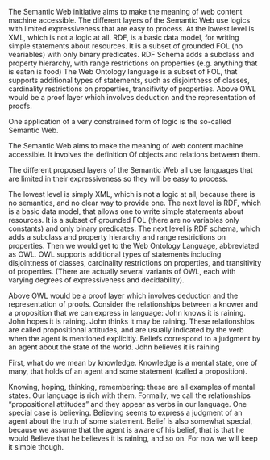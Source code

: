 ﻿The Semantic Web initiative aims to make the meaning of web content machine accessible.
The different layers of the Semantic Web use logics with limited expressiveness that are easy to process.
At the lowest level is XML, which is not a logic at all.
RDF, is a basic data model, for writing simple statements about resources.  It is a subset of grounded FOL (no veariables) with only binary predicates.
RDF Schema adds a subclass and property hierarchy, with range restrictions on properties (e.g. anything that is eaten is food)
The Web Ontology language is a subset of FOL, that supports additional types of statements, such as disjointness of classes, cardinality restrictions on properties, transifivity of properties.
Above OWL  would be a proof layer which involves deduction and the representation of proofs.

One application of a very constrained form of logic is the so-called Semantic Web.

The Semantic Web aims to make the meaning of web content machine accessible. It involves the definition
Of objects and relations between them.

The different proposed layers of the Semantic Web all use languages that are limited in their expressiveness so they will be easy to process.

The lowest level is simply XML, which is not a logic at all, because there is no semantics, and no clear way to provide one.
The next level is RDF, which is a basic data model, that allows one to write simple statements about resources. It is a subset of grounded FOL (there are no variables only constants) and only binary predicates.
The next level is RDF schema, which adds a subclass and property hierarchy and range restrictions on properties.
Then we would get to the Web Ontology Language, abbreviated as OWL. OWL supports additional types of statements including disjointness of classes, cardinality restrictions on properties, and transitivity of properties. (There are actually several variants of OWL, each with varying degrees of expressiveness and decidability).

Above OWL would be a proof layer which involves deduction and the representation of proofs.
Consider the relationships between a knower and a proposition that we can express in language:
John knows it is raining.
John hopes it is raining.
John thinks it may be raining.
These relationships are called propositional attitudes, and are usually indicated by the verb when the agent is mentioned explicitly.
Beliefs correspond to a judgment by an agent about the state of the world.
John believes it is raining

First, what do we mean by knowledge.
Knowledge is a mental state, one of many, that holds of an agent and some statement (called a proposition).

Knowing, hoping, thinking, remembering: these are all examples of mental states. Our language is rich with them.
Formally, we call the relationships “propositional attitudes” and they appear as verbs in our language.
One special case is believing. Believing seems to express a judgment of an agent about the truth of some statement.
Belief is also somewhat special, because we assume that the agent is aware of his belief, that is that he would
Believe that he believes it is raining, and so on. For now we will keep it simple though.